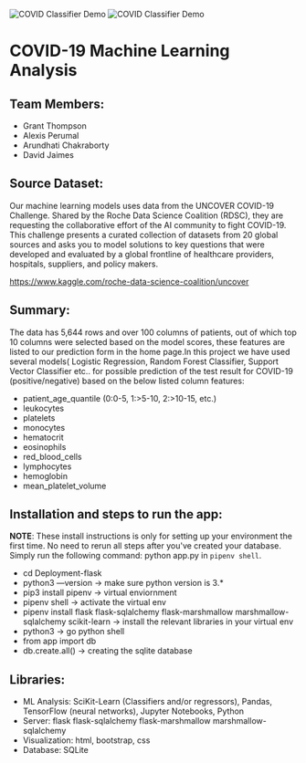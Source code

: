 ![COVID Classifier Demo](Presentation/EntryForm.gif)
![COVID Classifier Demo](Presentation/ModelDescriptionsAndComparisons.gif)


# COVID-19 Machine Learning Analysis
## Team Members:
- Grant Thompson
- Alexis Perumal
- Arundhati Chakraborty
- David Jaimes


## Source Dataset:
Our machine learning models uses data from the UNCOVER COVID-19 Challenge. Shared by the Roche Data Science Coalition (RDSC), they are requesting the collaborative effort of the AI community to fight COVID-19. This challenge presents a curated collection of datasets from 20 global sources and asks you to model solutions to key questions that were developed and evaluated by a global frontline of healthcare providers, hospitals, suppliers, and policy makers.

https://www.kaggle.com/roche-data-science-coalition/uncover

## Summary:
The data has 5,644 rows and over 100 columns of patients, out of which top 10 columns were selected based on the model scores, these features are listed to our prediction form in the home page.In this project we have used several models( Logistic Regression, Random Forest Classifier, Support Vector Classifier etc.. for possible prediction of the test result for COVID-19 (positive/negative) based on the below listed column features:

- patient_age_quantile (0:0-5, 1:>5-10, 2:>10-15, etc.)
- leukocytes 
- platelets
- monocytes
- hematocrit
- eosinophils
- red_blood_cells
- lymphocytes
- hemoglobin
- mean_platelet_volume

## Installation and steps to run the app:
**NOTE**: These install instructions is only for setting up your environment the first time. No need to rerun all steps after you've created your database. Simply run the following command: python app.py in `pipenv shell`.
- cd Deployment-flask
- python3 —version -> make sure python version is 3.*
- pip3 install pipenv -> virtual enviornment
- pipenv shell -> activate the virtual env
- pipenv install flask flask-sqlalchemy flask-marshmallow marshmallow-sqlalchemy scikit-learn -> install the relevant libraries in your virtual env
- python3 -> go python shell
- from app import db 
- db.create.all() -> creating the sqlite database

## Libraries:

-	ML Analysis: SciKit-Learn (Classifiers and/or regressors), Pandas, TensorFlow (neural networks), Jupyter Notebooks, Python
-	Server:  flask flask-sqlalchemy flask-marshmallow marshmallow-sqlalchemy
-	Visualization: html, bootstrap, css
-   Database:  SQLite

